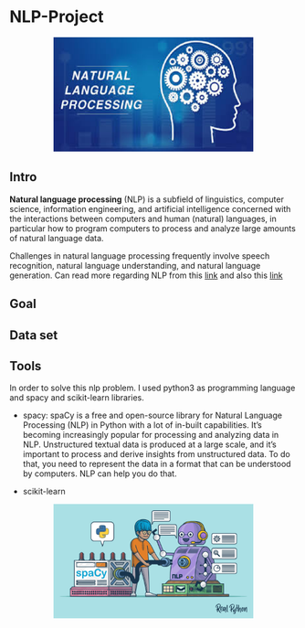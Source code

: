 # NLP-Project
<p align="center"> 
<img src="https://github.com/BardisRenos/NLP-Project/blob/master/imagesNLP.jpeg" width="350" height="200" style=centerme>
</p>

## Intro

**Natural language processing** (NLP) is a subfield of linguistics, computer science, information engineering, and artificial intelligence concerned with the interactions between computers and human (natural) languages, in particular how to program computers to process and analyze large amounts of natural language data.

Challenges in natural language processing frequently involve speech recognition, natural language understanding, and natural language generation. Can read more regarding NLP from this [link](https://en.wikipedia.org/wiki/Natural_language_processing) and also this [link](https://www.tutorialspoint.com/artificial_intelligence/artificial_intelligence_natural_language_processing.htm)

## Goal


## Data set


## Tools 

In order to solve this nlp problem. I used python3 as programming language and spacy and scikit-learn libraries. 

* spacy:
spaCy is a free and open-source library for Natural Language Processing (NLP) in Python with a lot of in-built capabilities. It’s becoming increasingly popular for processing and analyzing data in NLP. Unstructured textual data is produced at a large scale, and it’s important to process and derive insights from unstructured data. To do that, you need to represent the data in a format that can be understood by computers. NLP can help you do that.

* scikit-learn

<p align="center"> 
<img src="https://github.com/BardisRenos/NLP-Project/blob/master/spacyImage.webp" width="350" height="200" style=centerme>
</p>
